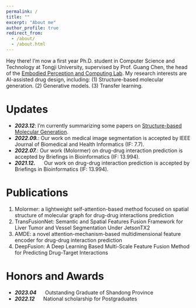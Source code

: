 ```yaml
---
permalink: /
title: ""
excerpt: "About me"
author_profile: true
redirect_from: 
  - /about/
  - /about.html
---
```


Hey there! I’m now a first year Ph.D. student in Computer Science and Technology at Tongji University, supervised by Prof. Guang Chen, the head of the [Embodied Perception and Computing Lab](https://ispc-group.github.io/). My research interests are AI-assisted drug design, including: (1) Structure-based molecular generation. (2) Generative models. (3) Transfer learning.

Updates
======
* **_2023.12_**: I’m currently summarizing some papers on [Structure-based Molecular Generation](https://github.com/IsXudongZhang/Papers-for-structure-based-molecular-generation).
* **_2022.09._**: Our work on medical image segmentation is accepted by IEEE Journal of Biomedical and Health Informatics (IF: 7.7).
* **_2022.07._**: Our work (Molormer) on drug-drug interaction prediction is accepted by Briefings in Bioinformatics (IF: 13.994).
* **_2021.12._**  &nbsp;&nbsp;&nbsp;&nbsp; Our work on drug-drug interaction prediction is accepted by Briefings in Bioinformatics (IF: 13.994).



Publications
======
1. Molormer: a lightweight self-attention-based method focused on spatial structure of molecular graph for drug-drug interactions prediction
2. TransFusionNet: Semantic and Spatial Features Fusion Framework for Liver Tumor and Vessel Segmentation Under JetsonTX2
3. AMDE: a novel attention-mechanism-based multidimensional feature encoder for drug-drug interaction prediction
4. DeepFusion: A Deep Learning Based Multi-Scale Feature Fusion Method for Predicting Drug-Target Interactions

Honors and Awards
======
* **_2023.04_** &nbsp;&nbsp;&nbsp;&nbsp; Outstanding Graduate of Shandong Province 
* **_2022.12_** &nbsp;&nbsp;&nbsp;&nbsp; National scholarship for Postgraduates
